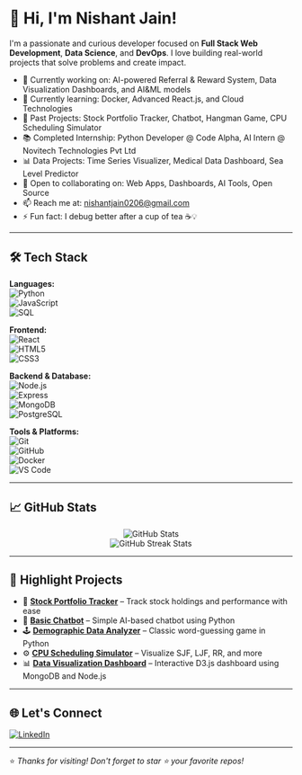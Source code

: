 # 👋 Hi, I'm Nishant Jain!

I'm a passionate and curious developer focused on **Full Stack Web Development**, **Data Science**, and **DevOps**. I love building real-world projects that solve problems and create impact.

- 🔭 Currently working on: AI-powered Referral & Reward System, Data Visualization Dashboards, and AI&ML models  
- 🌱 Currently learning: Docker, Advanced React.js, and Cloud Technologies  
- 🧠 Past Projects: Stock Portfolio Tracker, Chatbot, Hangman Game, CPU Scheduling Simulator  
- 📚 Completed Internship: Python Developer @ Code Alpha, AI Intern @ Novitech Technologies Pvt Ltd
- 📊 Data Projects: Time Series Visualizer, Medical Data Dashboard, Sea Level Predictor  
- 🤝 Open to collaborating on: Web Apps, Dashboards, AI Tools, Open Source  
- 📫 Reach me at: nishantjain0206@gmail.com  
- ⚡ Fun fact: I debug better after a cup of tea ☕💡

---

## 🛠️ Tech Stack

**Languages:**  
![Python](https://img.shields.io/badge/-Python-3776AB?style=flat&logo=python&logoColor=white)  
![JavaScript](https://img.shields.io/badge/-JavaScript-F7DF1E?style=flat&logo=javascript&logoColor=black)  
![SQL](https://img.shields.io/badge/-SQL-4479A1?style=flat&logo=mysql&logoColor=white)

**Frontend:**  
![React](https://img.shields.io/badge/-React-61DAFB?style=flat&logo=react&logoColor=black)  
![HTML5](https://img.shields.io/badge/-HTML5-E34F26?style=flat&logo=html5&logoColor=white)  
![CSS3](https://img.shields.io/badge/-CSS3-1572B6?style=flat&logo=css3&logoColor=white)

**Backend & Database:**  
![Node.js](https://img.shields.io/badge/-Node.js-339933?style=flat&logo=node.js&logoColor=white)  
![Express](https://img.shields.io/badge/-Express.js-000000?style=flat&logo=express&logoColor=white)  
![MongoDB](https://img.shields.io/badge/-MongoDB-47A248?style=flat&logo=mongodb&logoColor=white)  
![PostgreSQL](https://img.shields.io/badge/-PostgreSQL-336791?style=flat&logo=postgresql&logoColor=white)

**Tools & Platforms:**  
![Git](https://img.shields.io/badge/-Git-F05032?style=flat&logo=git&logoColor=white)  
![GitHub](https://img.shields.io/badge/-GitHub-181717?style=flat&logo=github&logoColor=white)  
![Docker](https://img.shields.io/badge/-Docker-2496ED?style=flat&logo=docker&logoColor=white)  
![VS Code](https://img.shields.io/badge/-VSCode-007ACC?style=flat&logo=visual-studio-code&logoColor=white)

---

## 📈 GitHub Stats

<p align="center">
  <img src="https://github-readme-stats.vercel.app/api?username=NISHU-0206&show_icons=true&theme=radical" alt="GitHub Stats" />
  <br/>
  <img src="https://github-readme-streak-stats.herokuapp.com/?user=NISHU-0206&theme=radical" alt="GitHub Streak Stats" />
</p>

---

## 🚀 Highlight Projects

- 🎯 [**Stock Portfolio Tracker**](https://github.com/NISHU-0206/ChatbotHangmanTracker/blob/main/Stock%20portfolio%20tracker) – Track stock holdings and performance with ease  
- 🧠 [**Basic Chatbot**](https://github.com/NISHU-0206/ChatbotHangmanTracker/blob/main/chatbot) – Simple AI-based chatbot using Python  
- 🕹 [**Demographic Data Analyzer**](https://github.com/NISHU-0206/Data-Analysis-with-Python/blob/main/demographic_data_analyzer.py) – Classic word-guessing game in Python  
- ⚙️ [**CPU Scheduling Simulator**](https://github.com/NISHU-0206/CPU-Scheduling-Simulator/blob/main/CPU%20Scheduling%20Algorithms%20Simulator) – Visualize SJF, LJF, RR, and more  
- 📊 [**Data Visualization Dashboard**](https://github.com/NISHU-0206/My-Dashboard) – Interactive D3.js dashboard using MongoDB and Node.js  

---

## 🌐 Let's Connect

[![LinkedIn](https://img.shields.io/badge/-LinkedIn-blue?style=flat&logo=linkedin&logoColor=white)](https://www.linkedin.com/in/nishant-jain0206/)

---

⭐️ *Thanks for visiting! Don't forget to star ⭐ your favorite repos!*

